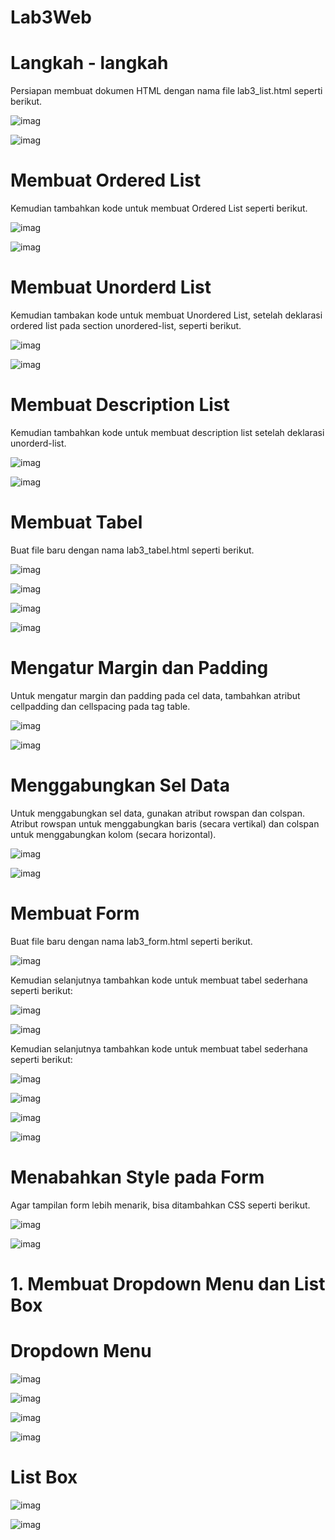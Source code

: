 # Lab3Web
# Langkah - langkah
Persiapan membuat dokumen HTML dengan nama file lab3_list.html seperti berikut.

![imag](https://github.com/fdlhrauf/Lab3Web/blob/main/images/1.JPG)

![imag](https://github.com/fdlhrauf/Lab3Web/blob/main/images/1,1.JPG)

# Membuat Ordered List
Kemudian tambahkan kode untuk membuat Ordered List seperti berikut.

![imag](https://github.com/fdlhrauf/Lab3Web/blob/main/images/2.JPG)

![imag](https://github.com/fdlhrauf/Lab3Web/blob/main/images/2,2.JPG)

# Membuat Unorderd List
Kemudian tambakan kode untuk membuat Unordered List, setelah deklarasi ordered list pada
section unordered-list, seperti berikut.

![imag](https://github.com/fdlhrauf/Lab3Web/blob/main/images/3.JPG)

![imag](https://github.com/fdlhrauf/Lab3Web/blob/main/images/3,3.JPG)

# Membuat Description List
Kemudian tambahkan kode untuk membuat description list setelah deklarasi unorderd-list.

![imag](https://github.com/fdlhrauf/Lab3Web/blob/main/images/4.JPG)

![imag](https://github.com/fdlhrauf/Lab3Web/blob/main/images/4,4.JPG)

# Membuat Tabel
Buat file baru dengan nama lab3_tabel.html seperti berikut.

![imag](https://github.com/fdlhrauf/Lab3Web/blob/main/images/file%20baru.JPG)

![imag](https://github.com/fdlhrauf/Lab3Web/blob/main/images/5.JPG)

![imag](https://github.com/fdlhrauf/Lab3Web/blob/main/images/55.JPG)

![imag](https://github.com/fdlhrauf/Lab3Web/blob/main/images/5,5.JPG)

# Mengatur Margin dan Padding
Untuk mengatur margin dan padding pada cel data, tambahkan atribut cellpadding dan
cellspacing pada tag table.

![imag](https://github.com/fdlhrauf/Lab3Web/blob/main/images/padding.JPG)

![imag](https://github.com/fdlhrauf/Lab3Web/blob/main/images/5,5.JPG)

# Menggabungkan Sel Data
Untuk menggabungkan sel data, gunakan atribut rowspan dan colspan. Atribut rowspan untuk
menggabungkan baris (secara vertikal) dan colspan untuk menggabungkan kolom (secara
horizontal).

![imag](https://github.com/fdlhrauf/Lab3Web/blob/main/images/6.JPG)

![imag](https://github.com/fdlhrauf/Lab3Web/blob/main/images/6,6.JPG)

# Membuat Form
Buat file baru dengan nama lab3_form.html seperti berikut.

![imag](https://github.com/fdlhrauf/Lab3Web/blob/main/images/filebaru2.JPG)

Kemudian selanjutnya tambahkan kode untuk membuat tabel sederhana seperti berikut:

![imag](https://github.com/fdlhrauf/Lab3Web/blob/main/images/7.JPG)

![imag](https://github.com/fdlhrauf/Lab3Web/blob/main/images/7,7.JPG)

Kemudian selanjutnya tambahkan kode untuk membuat tabel sederhana seperti berikut:

![imag](https://github.com/fdlhrauf/Lab3Web/blob/main/images/8.JPG)

![imag](https://github.com/fdlhrauf/Lab3Web/blob/main/images/8,8.JPG)

![imag](https://github.com/fdlhrauf/Lab3Web/blob/main/images/9.JPG)

![imag](https://github.com/fdlhrauf/Lab3Web/blob/main/images/9,9.JPG)

# Menabahkan Style pada Form
Agar tampilan form lebih menarik, bisa ditambahkan CSS seperti berikut.

![imag](https://github.com/fdlhrauf/Lab3Web/blob/main/images/10.JPG)

![imag](https://github.com/fdlhrauf/Lab3Web/blob/main/images/10,10.JPG)

# 1. Membuat Dropdown Menu dan List Box
# Dropdown Menu

![imag](https://github.com/fdlhrauf/Lab3Web/blob/main/soal%201.JPG)

![imag](https://github.com/fdlhrauf/Lab3Web/blob/main/soal%202.JPG)

![imag](https://github.com/fdlhrauf/Lab3Web/blob/main/soa3%203.JPG)

![imag](https://github.com/fdlhrauf/Lab3Web/blob/main/soa4%204.JPG)

# List Box

![imag](https://github.com/fdlhrauf/Lab3Web/blob/main/soa5%205.JPG)

![imag](https://github.com/fdlhrauf/Lab3Web/blob/main/soa6%206.JPG)
